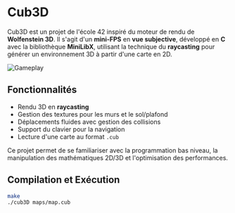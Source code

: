 # Cub3D  

Cub3D est un projet de l'école 42 inspiré du moteur de rendu de **Wolfenstein 3D**. Il s'agit d'un **mini-FPS** en **vue subjective**, développé en **C** avec la bibliothèque **MiniLibX**, utilisant la technique du **raycasting** pour générer un environnement 3D à partir d'une carte en 2D.   

![Gameplay]([https://raw.githubusercontent.com/Mehdo0/cube3d/.asset/cube3d.gif](https://github.com/Mehdo0/cube3d/blob/main/.asset/cube3d.gif))


## Fonctionnalités  
- Rendu 3D en **raycasting**  
- Gestion des textures pour les murs et le sol/plafond  
- Déplacements fluides avec gestion des collisions  
- Support du clavier pour la navigation  
- Lecture d'une carte au format `.cub`  

Ce projet permet de se familiariser avec la programmation bas niveau, la manipulation des mathématiques 2D/3D et l'optimisation des performances.  

## Compilation et Exécution  
```sh
make
./cub3D maps/map.cub

